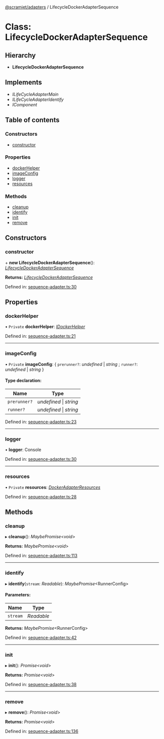 [@scramjet/adapters](../README.md) / LifecycleDockerAdapterSequence

# Class: LifecycleDockerAdapterSequence

## Hierarchy

* **LifecycleDockerAdapterSequence**

## Implements

* *ILifeCycleAdapterMain*
* *ILifeCycleAdapterIdentify*
* *IComponent*

## Table of contents

### Constructors

- [constructor](lifecycledockeradaptersequence.md#constructor)

### Properties

- [dockerHelper](lifecycledockeradaptersequence.md#dockerhelper)
- [imageConfig](lifecycledockeradaptersequence.md#imageconfig)
- [logger](lifecycledockeradaptersequence.md#logger)
- [resources](lifecycledockeradaptersequence.md#resources)

### Methods

- [cleanup](lifecycledockeradaptersequence.md#cleanup)
- [identify](lifecycledockeradaptersequence.md#identify)
- [init](lifecycledockeradaptersequence.md#init)
- [remove](lifecycledockeradaptersequence.md#remove)

## Constructors

### constructor

\+ **new LifecycleDockerAdapterSequence**(): [*LifecycleDockerAdapterSequence*](lifecycledockeradaptersequence.md)

**Returns:** [*LifecycleDockerAdapterSequence*](lifecycledockeradaptersequence.md)

Defined in: [sequence-adapter.ts:30](https://github.com/scramjet-cloud-platform/scramjet-csi-dev/blob/61a9cb1/packages/adapters/src/sequence-adapter.ts#L30)

## Properties

### dockerHelper

• `Private` **dockerHelper**: [*IDockerHelper*](../interfaces/idockerhelper.md)

Defined in: [sequence-adapter.ts:21](https://github.com/scramjet-cloud-platform/scramjet-csi-dev/blob/61a9cb1/packages/adapters/src/sequence-adapter.ts#L21)

___

### imageConfig

• `Private` **imageConfig**: { `prerunner?`: *undefined* \| *string* ; `runner?`: *undefined* \| *string*  }

#### Type declaration:

Name | Type |
------ | ------ |
`prerunner?` | *undefined* \| *string* |
`runner?` | *undefined* \| *string* |

Defined in: [sequence-adapter.ts:23](https://github.com/scramjet-cloud-platform/scramjet-csi-dev/blob/61a9cb1/packages/adapters/src/sequence-adapter.ts#L23)

___

### logger

• **logger**: Console

Defined in: [sequence-adapter.ts:30](https://github.com/scramjet-cloud-platform/scramjet-csi-dev/blob/61a9cb1/packages/adapters/src/sequence-adapter.ts#L30)

___

### resources

• `Private` **resources**: [*DockerAdapterResources*](../README.md#dockeradapterresources)

Defined in: [sequence-adapter.ts:28](https://github.com/scramjet-cloud-platform/scramjet-csi-dev/blob/61a9cb1/packages/adapters/src/sequence-adapter.ts#L28)

## Methods

### cleanup

▸ **cleanup**(): *MaybePromise*<*void*\>

**Returns:** *MaybePromise*<*void*\>

Defined in: [sequence-adapter.ts:113](https://github.com/scramjet-cloud-platform/scramjet-csi-dev/blob/61a9cb1/packages/adapters/src/sequence-adapter.ts#L113)

___

### identify

▸ **identify**(`stream`: *Readable*): *MaybePromise*<RunnerConfig\>

#### Parameters:

Name | Type |
------ | ------ |
`stream` | *Readable* |

**Returns:** *MaybePromise*<RunnerConfig\>

Defined in: [sequence-adapter.ts:42](https://github.com/scramjet-cloud-platform/scramjet-csi-dev/blob/61a9cb1/packages/adapters/src/sequence-adapter.ts#L42)

___

### init

▸ **init**(): *Promise*<*void*\>

**Returns:** *Promise*<*void*\>

Defined in: [sequence-adapter.ts:38](https://github.com/scramjet-cloud-platform/scramjet-csi-dev/blob/61a9cb1/packages/adapters/src/sequence-adapter.ts#L38)

___

### remove

▸ **remove**(): *Promise*<*void*\>

**Returns:** *Promise*<*void*\>

Defined in: [sequence-adapter.ts:136](https://github.com/scramjet-cloud-platform/scramjet-csi-dev/blob/61a9cb1/packages/adapters/src/sequence-adapter.ts#L136)
